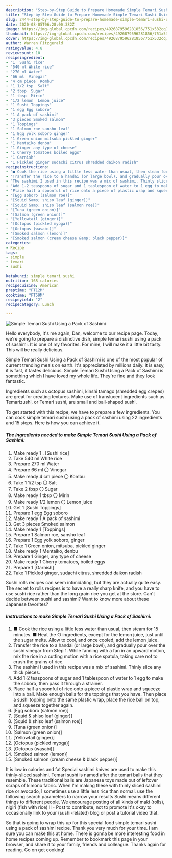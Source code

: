 ```yaml
---
description: "Step-by-Step Guide to Prepare Homemade Simple Temari Sushi Using a Pack of Sashimi"
title: "Step-by-Step Guide to Prepare Homemade Simple Temari Sushi Using a Pack of Sashimi"
slug: 2444-step-by-step-guide-to-prepare-homemade-simple-temari-sushi-using-a-pack-of-sashimi
date: 2020-08-05T06:28:00.382Z
image: https://img-global.cpcdn.com/recipes/4926879596281856/751x532cq70/simple-temari-sushi-using-a-pack-of-sashimi-recipe-main-photo.jpg
thumbnail: https://img-global.cpcdn.com/recipes/4926879596281856/751x532cq70/simple-temari-sushi-using-a-pack-of-sashimi-recipe-main-photo.jpg
cover: https://img-global.cpcdn.com/recipes/4926879596281856/751x532cq70/simple-temari-sushi-using-a-pack-of-sashimi-recipe-main-photo.jpg
author: Warren Fitzgerald
ratingvalue: 4.8
reviewcount: 10
recipeingredient:
- "1  Sushi rice"
- "540 ml White rice"
- "270 ml Water"
- "66 ml  Vinegar"
- "4 cm piece  Kombu"
- "1 1/2 tsp  Salt"
- "2 tbsp  Sugar"
- "1 tbsp  Mirin"
- "1/2 lemon  Lemon juice"
- "1 Sushi Toppings"
- "1 egg Egg soboro"
- "1 A pack of sashimi"
- "3 pieces Smoked salmon"
- "1 Toppings"
- "1 Salmon roe sansho leaf"
- "1 Egg yolk soboro ginger"
- "1 Green onion mitsuba pickled ginger"
- "1 Mentaiko denbu"
- "1 Ginger any type of cheese"
- "1 Cherry tomatoes boiled eggs"
- "1 Garnish"
- "1 Pickled ginger sudachi citrus shredded daikon radish"
recipeinstructions:
- "■ Cook the rice using a little less water than usual, then steam for 15 minutes.  ■ Heat the ○ ingredients, except for the lemon juice, just until the sugar melts. Allow to cool, and once cooled, add the lemon juice."
- "Transfer the rice to a handai (or large bowl), and gradually pour over the sushi vinegar from Step 1. While fanning with a fan in an upward motion, mix the rice in a cutting motion with a rice spatula, taking care not to crush the grains of rice."
- "The sashimi I used in this recipe was a mix of sashimi. Thinly slice any thick pieces."
- "Add 1-2 teaspoons of sugar and 1 tablespoon of water to 1 egg to make the soboro, then pass it through a strainer."
- "Place half a spoonful of rice onto a piece of plastic wrap and squeeze into a ball. Make enough balls for the toppings that you have. Then place a sushi topping onto the same plastic wrap, place the rice ball on top, and squeeze together again."
- "[Egg soboro (salmon roe)]"
- "[Squid &amp; shiso leaf (ginger)]"
- "[Squid &amp; shiso leaf (salmon roe)]"
- "[Tuna (green onion)]"
- "[Salmon (green onion)]"
- "[Yellowtail (ginger)]"
- "[Octopus (pickled myoga)]"
- "[Octopus (wasabi)]"
- "[Smoked salmon (lemon)]"
- "[Smoked salmon (cream cheese &amp; black pepper)]"
categories:
- Recipe
tags:
- simple
- temari
- sushi

katakunci: simple temari sushi 
nutrition: 168 calories
recipecuisine: American
preptime: "PT12M"
cooktime: "PT59M"
recipeyield: "2"
recipecategory: Lunch

---
```



![Simple Temari Sushi Using a Pack of Sashimi](https://img-global.cpcdn.com/recipes/4926879596281856/751x532cq70/simple-temari-sushi-using-a-pack-of-sashimi-recipe-main-photo.jpg)

Hello everybody, it's me again, Dan, welcome to our recipe page. Today, we're going to prepare a distinctive dish, simple temari sushi using a pack of sashimi. It is one of my favorites. For mine, I will make it a little bit tasty. This will be really delicious.

Simple Temari Sushi Using a Pack of Sashimi is one of the most popular of current trending meals on earth. It's appreciated by millions daily. It is easy, it is fast, it tastes delicious. Simple Temari Sushi Using a Pack of Sashimi is something which I have loved my whole life. They're fine and they look fantastic.

Ingredients such as octopus sashimi, kinshi tamago (shredded egg crepes) are great for creating textures. Make use of translucent ingredients such as. Temarizushi, or Temari sushi, are small and ball-shaped sushi.


To get started with this recipe, we have to prepare a few ingredients. You can cook simple temari sushi using a pack of sashimi using 22 ingredients and 15 steps. Here is how you can achieve it.

<!--inarticleads1-->

##### The ingredients needed to make Simple Temari Sushi Using a Pack of Sashimi:

1. Make ready 1 . [Sushi rice]
1. Take 540 ml White rice
1. Prepare 270 ml Water
1. Prepare 66 ml 〇 Vinegar
1. Make ready 4 cm piece 〇 Kombu
1. Take 1 1/2 tsp 〇 Salt
1. Take 2 tbsp 〇 Sugar
1. Make ready 1 tbsp 〇 Mirin
1. Make ready 1/2 lemon 〇 Lemon juice
1. Get 1 [Sushi Toppings]
1. Prepare 1 egg Egg soboro
1. Make ready 1 A pack of sashimi
1. Get 3 pieces Smoked salmon
1. Make ready 1 [Toppings]
1. Prepare 1 Salmon roe, sansho leaf
1. Prepare 1 Egg yolk soboro, ginger
1. Take 1 Green onion, mitsuba, pickled ginger
1. Make ready 1 Mentaiko, denbu
1. Prepare 1 Ginger, any type of cheese
1. Make ready 1 Cherry tomatoes, boiled eggs
1. Prepare 1 [Garnish]
1. Take 1 Pickled ginger, sudachi citrus, shredded daikon radish


Sushi rolls recipes can seem intimidating, but they are actually quite easy. The secret to rolls recipes is to have a really sharp knife, and you have to use sushi rice rather than the long grain rice you get at the store. Can&#39;t decide between sushi and sashimi? Want to know more about these Japanese favorites? 

<!--inarticleads2-->

##### Instructions to make Simple Temari Sushi Using a Pack of Sashimi:

1. ■ Cook the rice using a little less water than usual, then steam for 15 minutes.  ■ Heat the ○ ingredients, except for the lemon juice, just until the sugar melts. Allow to cool, and once cooled, add the lemon juice.
1. Transfer the rice to a handai (or large bowl), and gradually pour over the sushi vinegar from Step 1. While fanning with a fan in an upward motion, mix the rice in a cutting motion with a rice spatula, taking care not to crush the grains of rice.
1. The sashimi I used in this recipe was a mix of sashimi. Thinly slice any thick pieces.
1. Add 1-2 teaspoons of sugar and 1 tablespoon of water to 1 egg to make the soboro, then pass it through a strainer.
1. Place half a spoonful of rice onto a piece of plastic wrap and squeeze into a ball. Make enough balls for the toppings that you have. Then place a sushi topping onto the same plastic wrap, place the rice ball on top, and squeeze together again.
1. [Egg soboro (salmon roe)]
1. [Squid &amp; shiso leaf (ginger)]
1. [Squid &amp; shiso leaf (salmon roe)]
1. [Tuna (green onion)]
1. [Salmon (green onion)]
1. [Yellowtail (ginger)]
1. [Octopus (pickled myoga)]
1. [Octopus (wasabi)]
1. [Smoked salmon (lemon)]
1. [Smoked salmon (cream cheese &amp; black pepper)]


It is low in calories and fat Special sashimi knives are used to make this thinly-sliced sashimi. Temari sushi is named after the temari balls that they resemble. These traditional balls are Japanese toys made out of leftover scraps of kimono fabric. When I&#39;m making these with thinly sliced sashimi rice or avocado, I sometimes use a little less rice than normal. use the following search parameters to narrow your results Sushi means different things to different people. We encourage posting of all kinds of maki (rolls), nigiri (fish with rice) II - Post to contribute, not to promote It&#39;s okay to occasionally link to your (sushi-related) blog or post a tutorial video that. 

So that is going to wrap this up for this special food simple temari sushi using a pack of sashimi recipe. Thank you very much for your time. I am sure you can make this at home. There is gonna be more interesting food in home recipes coming up. Remember to bookmark this page in your browser, and share it to your family, friends and colleague. Thanks again for reading. Go on get cooking!

